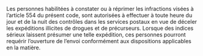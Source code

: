 Les personnes habilitées à constater ou à réprimer les infractions visées à l’article 554 du présent code, sont autorisées à effectuer à toute heure du jour et de la nuit des contrôles dans les services postaux en vue de déceler les expéditions illicites de drogues et de précurseurs.
Lorsque des indices sérieux laissent présumer une telle expédition, ces personnes pourront requérir l’ouverture de l’envoi conformément aux dispositions applicables en la matière.